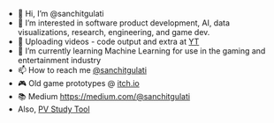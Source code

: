 - 👋 Hi, I’m @sanchitgulati
- 👀 I’m interested in software product development, AI, data visualizations, research, engineering, and game dev.
- 🎥 Uploading videos - code output and extra at [YT](https://www.youtube.com/channel/UCAc8wIa7x-ZD3M3OPrsdgSA)
- 🌱 I’m currently learning Machine Learning for use in the gaming and entertainment industry 
- 📫 How to reach me [@sanchitgulati](https://twitter.com/sanchitgulati)
- 🎮 Old game prototypes @ [itch.io](https://sanchitgulati.itch.io/)
- 📚 Medium https://medium.com/@sanchitgulati
- Also, [PV Study Tool](https://kiran.tools/)
